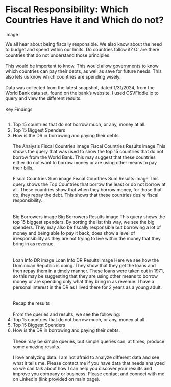 # Fiscal Responsibility: Which Countries Have it and Which do not?

image

We all hear about being fiscally responsible.  We also know about the need to budget and spend within our limits.  Do countries follow it? Or are there countries that do not understand those principles.
<br><br>
This would be important to know.  This would allow governments to know which countries can pay their debts, as well as save for future needs.  This also lets us know which countries are spending wisely.
<br><br>
Data was collected from the latest snapshot, dated 1/31/2024, from the World Bank data set, found on the bank’s website.  I used CSVFiddle.io to query and view the different results.
<br><br>
Key Findings
<br><br>
1.	Top 15 countries that do not borrow much, or any, money at all.
2.	Top 15 Biggest Spenders
3.	How is the DR in borrowing and paying their debts.
<br><br>
The Analysis
Fiscal Countries
image
Fiscal Countries Results
image
This shows the query that was used to show the top 15 countries that do not borrow from the World Bank.  This may suggest that these countries either do not want to borrow money or are using other means to pay their bills.
<br><br>
Fiscal Countries Sum
image
Fiscal Countries Sum Results
image 
This query shows the Top Countries that borrow the least or do not borrow at all.  These countries show that when they borrow money, for those that do, they repay the debt.  This shows that these countries desire fiscal responsibility.
<br><br>  
Big Borrowers
image
Big Borrowers Results
image
This query shows the top 15 biggest spenders.  By sorting the list this way, we see the big spenders.  They may also be fiscally responsible but borrowing a lot of money and being able to pay it back, does show a level of irresponsibility as they are not trying to live within the money that they bring in as revenue.
<br><br>  
Loan Info DR
image
Loan Info DR Results
image
Here we see how the Dominican Republic is doing.  They show that they get the loans and then repay them in a timely manner.  These loans were taken out in 1971, so this may be suggesting that they are using other means to borrow money or are spending only what they bring in as revenue.  I have a personal interest in the DR as I lived there for 2 years as a young adult.
<br><br>  
Recap the results
<br><br>
From the queries and results, we see the following:
1.	Top 15 countries that do not borrow much, or any, money at all.
2.	Top 15 Biggest Spenders
3.	How is the DR in borrowing and paying their debts.
<br><br>
These may be simple queries, but simple queries can, at times, produce some amazing results.
<br><br>
I love analyzing data.  I am not afraid to analyze different data and see what it tells me.  Please contact me if you have data that needs analyzed so we can talk about how I can help you discover your results and improve you company or business.  Please contact and connect with me on LinkedIn (link provided on main page).




